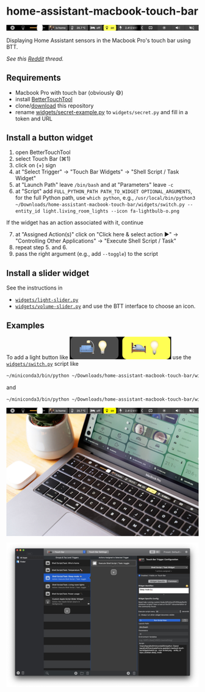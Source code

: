 # home-assistant-macbook-touch-bar

![](example.png)

Displaying Home Assistant sensors in the Macbook Pro's touch bar using BTT.

*See this [Reddit](https://www.reddit.com/r/homeassistant/comments/gyd5wd/finally_a_good_use_for_the_touch_bar_on_my/) thread.*

## Requirements

* Macbook Pro with touch bar (obviously 😅)
* install [BetterTouchTool](https://folivora.ai/downloads)
* clone/[download](https://github.com/basnijholt/home-assistant-macbook-touch-bar/archive/master.zip) this repository
* rename [widgets/secret-example.py](widgets/secret-example.py) to `widgets/secret.py` and fill in a token and URL

## Install a button widget

1. open BetterTouchTool
2. select Touch Bar (⌘1)
3. click on (+) sign
4. at "Select Trigger" → "Touch Bar Widgets" → "Shell Script / Task Widget"
5. at "Launch Path" leave `/bin/bash` and at "Parameters" leave `-c`
6. at "Script" add `FULL_PYTHON_PATH PATH_TO_WIDGET OPTIONAL_ARGUMENTS`, for the full Python path, use `which python`, e.g., `/usr/local/bin/python3 ~/Downloads/home-assistant-macbook-touch-bar/widgets/switch.py --entity_id light.living_room_lights --icon fa-lightbulb-o.png`

If the widget has an action associated with it, continue

7. at "Assigned Action(s)" click on "Click here & select action ►" → "Controlling Other Applications" → "Execute Shell Script / Task"
8. repeat step 5. and 6.
6. pass the right argument (e.g., add `--toggle`) to the script

## Install a slider widget

See the instructions in
- [`widgets/light-slider.py`](widgets/light-slider.py)
- [`widgets/volume-slider.py`](widgets/volume-slider.py)
and use the BTT interface to choose an icon.

## Examples

To add a light button like ![](example-light-toggle.png) use the [`widgets/switch.py`](widgets/switch.py) script like
```bash
~/miniconda3/bin/python ~/Downloads/home-assistant-macbook-touch-bar/widgets/switch.py --entity_id light.living_room_lights --text "🛋️💡"
```
and
```bash
~/miniconda3/bin/python ~/Downloads/home-assistant-macbook-touch-bar/widgets/switch.py --entity_id light.bedroom_lights --text "🛌💡" --toggle
```

![](example-real-life.jpg)

![](BetterTouchTool.jpg)
